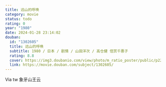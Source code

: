 ```yaml
---
title: 远山的呼唤
category: movie
status: todo
rating: 0
year: "1980"
date: 2024-01-28 23:14:02
douban:
  id: "1302605"
  title: 远山的呼唤
  subtitle: 1980 / 日本 / 剧情 / 山田洋次 / 高仓健 倍赏千惠子
  rating: 8.8
  cover: https://img3.doubanio.com/view/photo/m_ratio_poster/public/p2213081303.jpg
  link: https://movie.douban.com/subject/1302605/
---
```


Via tw 象牙山王云
